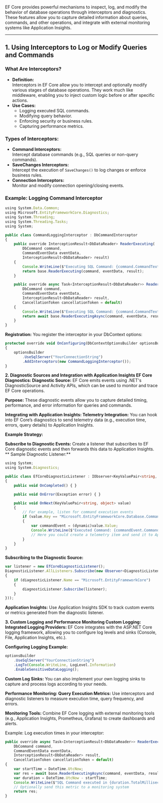 EF Core provides powerful mechanisms to inspect, log, and modify the behavior of database operations through interceptors and diagnostics. These features allow you to capture detailed information about queries, commands, and other operations, and integrate with external monitoring systems like Application Insights.

---

## 1. Using Interceptors to Log or Modify Queries and Commands

### **What Are Interceptors?**
- **Definition:**  
  Interceptors in EF Core allow you to intercept and optionally modify various stages of database operations. They work much like middleware, enabling you to inject custom logic before or after specific actions.
- **Use Cases:**  
  - Logging executed SQL commands.
  - Modifying query behavior.
  - Enforcing security or business rules.
  - Capturing performance metrics.

### **Types of Interceptors:**
- **Command Interceptors:**  
  Intercept database commands (e.g., SQL queries or non-query commands).
- **SaveChanges Interceptors:**  
  Intercept the execution of `SaveChanges()` to log changes or enforce business rules.
- **Connection Interceptors:**  
  Monitor and modify connection opening/closing events.

### **Example: Logging Command Interceptor**
```typescript
using System.Data.Common;
using Microsoft.EntityFrameworkCore.Diagnostics;
using System.Threading;
using System.Threading.Tasks;
using System;

public class CommandLoggingInterceptor : DbCommandInterceptor
{
    public override InterceptionResult<DbDataReader> ReaderExecuting(
        DbCommand command,
        CommandEventData eventData,
        InterceptionResult<DbDataReader> result)
    {
        Console.WriteLine($"Executing SQL Command: {command.CommandText}");
        return base.ReaderExecuting(command, eventData, result);
    }

    public override async Task<InterceptionResult<DbDataReader>> ReaderExecutingAsync(
        DbCommand command,
        CommandEventData eventData,
        InterceptionResult<DbDataReader> result,
        CancellationToken cancellationToken = default)
    {
        Console.WriteLine($"Executing SQL Command: {command.CommandText}");
        return await base.ReaderExecutingAsync(command, eventData, result, cancellationToken);
    }
}
```

**Registration:**
You register the interceptor in your DbContext options:

```typescript
protected override void OnConfiguring(DbContextOptionsBuilder optionsBuilder)
{
    optionsBuilder
        .UseSqlServer("YourConnectionString")
        .AddInterceptors(new CommandLoggingInterceptor());
}
```

**2. Diagnostic Sources and Integration with Application Insights
EF Core Diagnostics:
Diagnostic Source:**
EF Core emits events using .NET's DiagnosticSource and Activity APIs, which can be used to monitor and trace EF Core operations.

**Purpose:**
These diagnostic events allow you to capture detailed timing, performance, and error information for queries and commands.

**Integrating with Application Insights:
Telemetry Integration:**
You can hook into EF Core’s diagnostics to send telemetry data (e.g., execution time, errors, query details) to Application Insights.

**Example Strategy:**

**Subscribe to Diagnostic Events:**
Create a listener that subscribes to EF Core diagnostic events and then forwards this data to Application Insights.
**
Sample Diagnostic Listener:**

```typescript
using System;
using System.Diagnostics;

public class EfCoreDiagnosticListener : IObserver<KeyValuePair<string, object>>
{
    public void OnCompleted() { }

    public void OnError(Exception error) { }

    public void OnNext(KeyValuePair<string, object> value)
    {
        // For example, listen for command execution events
        if (value.Key == "Microsoft.EntityFrameworkCore.Database.Command.CommandExecuted")
        {
            var commandEvent = (dynamic)value.Value;
            Console.WriteLine($"Executed Command: {commandEvent.Command.CommandText}");
            // Here you could create a telemetry item and send it to Application Insights.
        }
    }
}
```
**Subscribing to the Diagnostic Source:**

```typescript
var listener = new EfCoreDiagnosticListener();
DiagnosticListener.AllListeners.Subscribe(new Observer<DiagnosticListener>(diagnosticListener =>
{
    if (diagnosticListener.Name == "Microsoft.EntityFrameworkCore")
    {
        diagnosticListener.Subscribe(listener);
    }
}));
```

**Application Insights:**
Use Application Insights SDK to track custom events or metrics generated from the diagnostic listener.

**3. Custom Logging and Performance Monitoring
Custom Logging:**
**Integrated Logging Providers:**
EF Core integrates with the ASP.NET Core logging framework, allowing you to configure log levels and sinks (Console, File, Application Insights, etc.).

**Configuring Logging Example:**

```typescript
optionsBuilder
    .UseSqlServer("YourConnectionString")
    .LogTo(Console.WriteLine, LogLevel.Information)
    .EnableSensitiveDataLogging();
```
**Custom Log Sinks:**
You can also implement your own logging sinks to capture and process logs according to your needs.

**Performance Monitoring:
Query Execution Metrics:**
Use interceptors and diagnostic listeners to measure execution time, query frequency, and errors.

**Monitoring Tools:**
Combine EF Core logging with external monitoring tools (e.g., Application Insights, Prometheus, Grafana) to create dashboards and alerts.

Example:
Log execution times in your interceptor:

```typescript
public override async Task<InterceptionResult<DbDataReader>> ReaderExecutingAsync(
    DbCommand command,
    CommandEventData eventData,
    InterceptionResult<DbDataReader> result,
    CancellationToken cancellationToken = default)
{
    var startTime = DateTime.UtcNow;
    var res = await base.ReaderExecutingAsync(command, eventData, result, cancellationToken);
    var duration = DateTime.UtcNow - startTime;
    Console.WriteLine($"SQL Command executed in {duration.TotalMilliseconds} ms");
    // Optionally send this metric to a monitoring system
    return res;
}
```